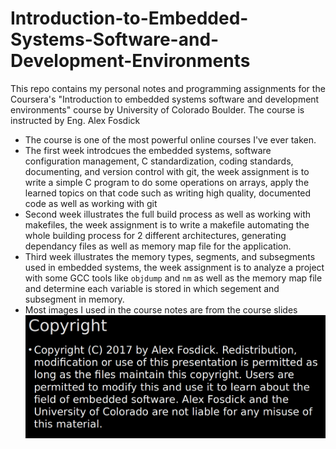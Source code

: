 # Introduction-to-Embedded-Systems-Software-and-Development-Environments
This repo contains my personal notes and programming assignments for the Coursera's "Introduction to embedded systems software and development environments" course by University of Colorado Boulder.
The course is instructed by Eng. Alex Fosdick
- The course is one of the most powerful online courses I've ever taken.
- The first week introdcues the embedded systems, software configuration management, C standardization, coding standards, documenting, and version control with git, the week assignment is to write a simple C program to do some operations on arrays, apply the learned topics on that code such as writing high quality, documented code as well as working with git
- Second week illustrates the full build process as well as working with makefiles, the week assignment is to write a makefile automating the whole building process for 2 different architectures, generating dependancy files as well as memory map file for the application.
- Third week illustrates the memory types, segments, and subsegments used in embedded systems, the week assignment is to analyze a project with some GCC tools like `objdump` and `nm` as well as the memory map file and determine each variable is stored in which segement and subsegment in memory.
- Most images I used in the course notes are from the course slides
![](Images/copyright.png)
